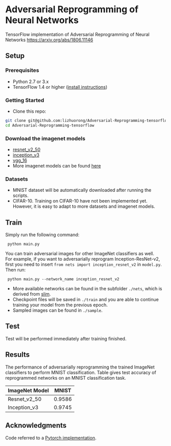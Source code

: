 # Adversarial Reprogramming of Neural Networks
TensorFlow implementation of Adversarial Reprogramming of Neural Networks https://arxiv.org/abs/1806.11146

## Setup

### Prerequisites
- Python 2.7 or 3.x 
- TensorFlow 1.4 or higher
([install instructions](https://www.tensorflow.org/install/))
### Getting Started
- Clone this repo:
```bash
git clone git@github.com:lizhuorong/Adversarial-Reprogramming-tensorflow.git
cd Adversarial-Reprogramming-tensorflow
```
### Download the imagenet models
- [resnet_v2_50](http://download.tensorflow.org/models/resnet_v2_50_2017_04_14.tar.gz)
- [inception_v3](http://download.tensorflow.org/models/inception_v3_2016_08_28.tar.gz)
- [vgg_16](http://download.tensorflow.org/models/vgg_16_2016_08_28.tar.gz)
- More imagenet models can be found [here](https://github.com/tensorflow/models/tree/master/research/slim)
### Datasets
- MNIST dataset will be automatically downloaded after running the scripts. 
- CIFAR-10. Training on CIFAR-10 have not been implemented yet. However, it is easy to adapt to more datasets and imagenet models.
## Train
Simply run the following command:
```
 python main.py 
```
You can train adversarial images for other ImageNet classifiers as well. <br>
For example, if you want to adversarially reprogram Inception-ResNet-v2, first you need to insert `from nets import inception_resnet_v2` in `model.py`. <br>
Then run:
```
 python main.py --network_name inception_resnet_v2
```
- More available networks can be found in the subfolder `./nets`, which is derived from [slim](https://github.com/tensorflow/models/tree/master/research/slim).
- Checkpoint files will be saved in `./train` and you are able to continue training your model from the previous epoch. 
- Sampled images can be found in `./sample`. 

## Test
Test will be performed immediately after training finished.

## Results
The performance of adversarially reprogramming the trained ImageNet classifiers to perform MNIST classification.
Table gives test accuracy of reprogrammed networks on an MNIST classification task.

| ImageNet Model | MNIST |
|------|-------|
|Resnet_v2_50| 0.9586 |
|Inception_v3| 0.9745 |

## Acknowledgments
Code referred to a [Pytorch implementation](https://github.com/Prinsphield/Adversarial_Reprogramming). 
